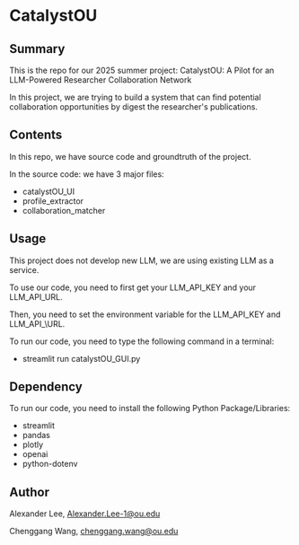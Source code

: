 # CatalystOU

## Summary
This is the repo for our 2025 summer project: CatalystOU: A Pilot for an LLM-Powered Researcher Collaboration Network

In this project, we are trying to build a system that can find potential collaboration opportunities by digest the researcher's publications.


## Contents
In this repo, we have source code and groundtruth of the project.

In the source code: we have 3 major files:
* catalystOU\_UI
* profile\_extractor
* collaboration\_matcher


## Usage
This project does not develop new LLM, we are using existing LLM as a service.

To use our code, you need to first get your LLM\_API\_KEY and your LLM\_API\_URL.

Then, you need to set the environment variable for the LLM\_API\_KEY and LLM\_API_\URL.

To run our code, you need to type the following command in a terminal:
* streamlit run catalystOU\_GUI.py 


## Dependency
To run our code, you need to install the following Python Package/Libraries:
* streamlit
* pandas
* plotly
* openai
* python-dotenv


## Author
Alexander Lee, Alexander.Lee-1@ou.edu

Chenggang Wang, chenggang.wang@ou.edu
